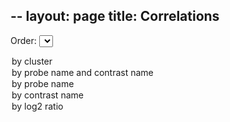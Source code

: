 --
layout: page
title: Correlations
--

<meta charset="utf-8">

<style>
  /* disable text selection */
  svg *::selection {
     background : transparent;
  }
  
  svg *::-moz-selection {
     background:transparent;
  } 
  
  svg *::-webkit-selection {
     background:transparent;
  }
  rect.selection {
    stroke          : #333;
    stroke-dasharray: 4px;
    stroke-opacity  : 0.5;
    fill            : transparent;
  }
  
  rect.cell-border {
    stroke: #eee;
    stroke-width:0.3px;   
  }
  
  rect.cell-selected {
    stroke: rgb(51,102,153);
    stroke-width:0.5px;   
  }
  
  rect.cell-hover {
    stroke: #F00;
    stroke-width:0.3px;   
  }
  
  text.mono {
    font-size: 9pt;
    font-family: Consolas, courier;
    fill: #aaa;
  }
  
  text.text-selected {
    fill: #000;
  }
  
  text.text-highlight {
    fill: #c00;
  }
  text.text-hover {
    fill: #00C;
  }
  #tooltip {
    position: absolute;
    width: 200px;
    height: auto;
    padding: 10px;
    background-color: white;
    -webkit-border-radius: 10px;
    -moz-border-radius: 10px;
    border-radius: 10px;
    -webkit-box-shadow: 4px 4px 10px rgba(0, 0, 0, 0.4);
    -moz-box-shadow: 4px 4px 10px rgba(0, 0, 0, 0.4);
    box-shadow: 4px 4px 10px rgba(0, 0, 0, 0.4);
    pointer-events: none;
  }
  
  #tooltip.hidden {
    display: none;
  }
  
  #tooltip p {
    margin: 0;
    font-family: sans-serif;
    font-size: 12px;
    line-height: 20px;
  }
</style>
</head>

<div id="tooltip" class="hidden">
  <p><span id="value"></p>
</div>

<script src="http://d3js.org/d3.v3.min.js"></script>
Order: 
  <select id="order">
  <option value="hclust">by cluster</option>
  <option value="probecontrast">by probe name and contrast name</option>
  <option value="probe">by probe name</option>
  <option value="contrast">by contrast name</option>
  <option value="custom">by log2 ratio</option>
  </select>
  </select>
<div id="chart" style='overflow:auto; width:960px; height:480px;'></div>

<script type="text/javascript">
var margin = { top: 150, right: 10, bottom: 50, left: 100 },
  cellSize=12;
  col_number=60;
  row_number=50;
  width = cellSize*col_number, // - margin.left - margin.right,
  height = cellSize*row_number , // - margin.top - margin.bottom,
  //gridSize = Math.floor(width / 24),
  legendElementWidth = cellSize*2.5,
  colorBuckets = 21,
  colors = ['#005824','#1A693B','#347B53','#4F8D6B','#699F83','#83B09B','#9EC2B3','#B8D4CB','#D2E6E3','#EDF8FB','#FFFFFF','#F1EEF6','#E6D3E1','#DBB9CD','#D19EB9','#C684A4','#BB6990','#B14F7C','#A63467','#9B1A53','#91003F'];
  hcrow = [49,11,30,4,18,6,12,20,19,33,32,26,44,35,38,3,23,41,22,10,2,15,16,36,8,25,29,7,27,34,48,31,45,43,14,9,39,1,37,47,42,21,40,5,28,46,50,17,24,13], // change to gene name or probe id
  hccol = [6,5,41,12,42,21,58,56,14,16,43,15,17,46,47,48,54,49,37,38,25,22,7,8,2,45,9,20,24,44,23,19,13,40,11,1,39,53,10,52,3,26,27,60,50,51,59,18,31,32,30,4,55,28,29,57,36,34,33,35], // change to gene name or probe id
  rowLabel = ['1759080_s_at','1759302_s_at','1759502_s_at','1759540_s_at','1759781_s_at','1759828_s_at','1759829_s_at','1759906_s_at','1760088_s_at','1760164_s_at','1760453_s_at','1760516_s_at','1760594_s_at','1760894_s_at','1760951_s_at','1761030_s_at','1761128_at','1761145_s_at','1761160_s_at','1761189_s_at','1761222_s_at','1761245_s_at','1761277_s_at','1761434_s_at','1761553_s_at','1761620_s_at','1761873_s_at','1761884_s_at','1761944_s_at','1762105_s_at','1762118_s_at','1762151_s_at','1762388_s_at','1762401_s_at','1762633_s_at','1762701_s_at','1762787_s_at','1762819_s_at','1762880_s_at','1762945_s_at','1762983_s_at','1763132_s_at','1763138_s_at','1763146_s_at','1763198_s_at','1763383_at','1763410_s_at','1763426_s_at','1763490_s_at','1763491_s_at'], // change to gene name or probe id
  colLabel = ['con1027','con1028','con1029','con103','con1030','con1031','con1032','con1033','con1034','con1035','con1036','con1037','con1038','con1039','con1040','con1041','con108','con109','con110','con111','con112','con125','con126','con127','con128','con129','con130','con131','con132','con133','con134','con135','con136','con137','con138','con139','con14','con15','con150','con151','con152','con153','con16','con17','con174','con184','con185','con186','con187','con188','con189','con191','con192','con193','con194','con199','con2','con200','con201','con21']; // change to contrast name

d3.tsv("http://bl.ocks.org/ianyfchang/raw/8119685/0f704db21b257d41c71f9fcfc1c8b1a947c738de/data_heatmap.tsv",
function(d) {
  return {
    row:   +d.row_idx,
    col:   +d.col_idx,
    value: +d.log2ratio
  };
},
function(error, data) {
  var colorScale = d3.scale.quantile()
      .domain([ -10 , 0, 10])
      .range(colors);
  
  var svg = d3.select("#chart").append("svg")
      .attr("width", width + margin.left + margin.right)
      .attr("height", height + margin.top + margin.bottom)
      .append("g")
      .attr("transform", "translate(" + margin.left + "," + margin.top + ")")
      ;
  var rowSortOrder=false;
  var colSortOrder=false;
  var rowLabels = svg.append("g")
      .selectAll(".rowLabelg")
      .data(rowLabel)
      .enter()
      .append("text")
      .text(function (d) { return d; })
      .attr("x", 0)
      .attr("y", function (d, i) { return hcrow.indexOf(i+1) * cellSize; })
      .style("text-anchor", "end")
      .attr("transform", "translate(-6," + cellSize / 1.5 + ")")
      .attr("class", function (d,i) { return "rowLabel mono r"+i;} ) 
      .on("mouseover", function(d) {d3.select(this).classed("text-hover",true);})
      .on("mouseout" , function(d) {d3.select(this).classed("text-hover",false);})
      .on("click", function(d,i) {rowSortOrder=!rowSortOrder; sortbylabel("r",i,rowSortOrder);d3.select("#order").property("selectedIndex", 4).node().focus();;})
      ;

  var colLabels = svg.append("g")
      .selectAll(".colLabelg")
      .data(colLabel)
      .enter()
      .append("text")
      .text(function (d) { return d; })
      .attr("x", 0)
      .attr("y", function (d, i) { return hccol.indexOf(i+1) * cellSize; })
      .style("text-anchor", "left")
      .attr("transform", "translate("+cellSize/2 + ",-6) rotate (-90)")
      .attr("class",  function (d,i) { return "colLabel mono c"+i;} )
      .on("mouseover", function(d) {d3.select(this).classed("text-hover",true);})
      .on("mouseout" , function(d) {d3.select(this).classed("text-hover",false);})
      .on("click", function(d,i) {colSortOrder=!colSortOrder;  sortbylabel("c",i,colSortOrder);d3.select("#order").property("selectedIndex", 4).node().focus();;})
      ;

  var heatMap = svg.append("g").attr("class","g3")
        .selectAll(".cellg")
        .data(data,function(d){return d.row+":"+d.col;})
        .enter()
        .append("rect")
        .attr("x", function(d) { return hccol.indexOf(d.col) * cellSize; })
        .attr("y", function(d) { return hcrow.indexOf(d.row) * cellSize; })
        .attr("class", function(d){return "cell cell-border cr"+(d.row-1)+" cc"+(d.col-1);})
        .attr("width", cellSize)
        .attr("height", cellSize)
        .style("fill", function(d) { return colorScale(d.value); })
        /* .on("click", function(d) {
               var rowtext=d3.select(".r"+(d.row-1));
               if(rowtext.classed("text-selected")==false){
                   rowtext.classed("text-selected",true);
               }else{
                   rowtext.classed("text-selected",false);
               }
        })*/
        .on("mouseover", function(d){
               //highlight text
               d3.select(this).classed("cell-hover",true);
               d3.selectAll(".rowLabel").classed("text-highlight",function(r,ri){ return ri==(d.row-1);});
               d3.selectAll(".colLabel").classed("text-highlight",function(c,ci){ return ci==(d.col-1);});
        
               //Update the tooltip position and value
               d3.select("#tooltip")
                 .style("left", (d3.event.pageX+10) + "px")
                 .style("top", (d3.event.pageY-10) + "px")
                 .select("#value")
                 .text("lables:"+rowLabel[d.row-1]+","+colLabel[d.col-1]+"\ndata:"+d.value+"\nrow-col-idx:"+d.col+","+d.row+"\ncell-xy "+this.x.baseVal.value+", "+this.y.baseVal.value);  
               //Show the tooltip
               d3.select("#tooltip").classed("hidden", false);
        })
        .on("mouseout", function(){
               d3.select(this).classed("cell-hover",false);
               d3.selectAll(".rowLabel").classed("text-highlight",false);
               d3.selectAll(".colLabel").classed("text-highlight",false);
               d3.select("#tooltip").classed("hidden", true);
        })
        ;

  var legend = svg.selectAll(".legend")
      .data([-10,-9,-8,-7,-6,-5,-4,-3,-2,-1,0,1,2,3,4,5,6,7,8,9,10])
      .enter().append("g")
      .attr("class", "legend");
 
  legend.append("rect")
    .attr("x", function(d, i) { return legendElementWidth * i; })
    .attr("y", height+(cellSize*2))
    .attr("width", legendElementWidth)
    .attr("height", cellSize)
    .style("fill", function(d, i) { return colors[i]; });
 
  legend.append("text")
    .attr("class", "mono")
    .text(function(d) { return d; })
    .attr("width", legendElementWidth)
    .attr("x", function(d, i) { return legendElementWidth * i; })
    .attr("y", height + (cellSize*4));

// Change ordering of cells

  function sortbylabel(rORc,i,sortOrder){
       var t = svg.transition().duration(3000);
       var log2r=[];
       var sorted; // sorted is zero-based index
       d3.selectAll(".c"+rORc+i) 
         .filter(function(ce){
            log2r.push(ce.value);
          })
       ;
       if(rORc=="r"){ // sort log2ratio of a gene
         sorted=d3.range(col_number).sort(function(a,b){ if(sortOrder){ return log2r[b]-log2r[a];}else{ return log2r[a]-log2r[b];}});
         t.selectAll(".cell")
           .attr("x", function(d) { return sorted.indexOf(d.col-1) * cellSize; })
           ;
         t.selectAll(".colLabel")
          .attr("y", function (d, i) { return sorted.indexOf(i) * cellSize; })
         ;
       }else{ // sort log2ratio of a contrast
         sorted=d3.range(row_number).sort(function(a,b){if(sortOrder){ return log2r[b]-log2r[a];}else{ return log2r[a]-log2r[b];}});
         t.selectAll(".cell")
           .attr("y", function(d) { return sorted.indexOf(d.row-1) * cellSize; })
           ;
         t.selectAll(".rowLabel")
          .attr("y", function (d, i) { return sorted.indexOf(i) * cellSize; })
         ;
       }
  }

  d3.select("#order").on("change",function(){
    order(this.value);
  });
  
  function order(value){
   if(value=="hclust"){
    var t = svg.transition().duration(3000);
    t.selectAll(".cell")
      .attr("x", function(d) { return hccol.indexOf(d.col) * cellSize; })
      .attr("y", function(d) { return hcrow.indexOf(d.row) * cellSize; })
      ;

    t.selectAll(".rowLabel")
      .attr("y", function (d, i) { return hcrow.indexOf(i+1) * cellSize; })
      ;

    t.selectAll(".colLabel")
      .attr("y", function (d, i) { return hccol.indexOf(i+1) * cellSize; })
      ;

   }else if (value=="probecontrast"){
    var t = svg.transition().duration(3000);
    t.selectAll(".cell")
      .attr("x", function(d) { return (d.col - 1) * cellSize; })
      .attr("y", function(d) { return (d.row - 1) * cellSize; })
      ;

    t.selectAll(".rowLabel")
      .attr("y", function (d, i) { return i * cellSize; })
      ;

    t.selectAll(".colLabel")
      .attr("y", function (d, i) { return i * cellSize; })
      ;

   }else if (value=="probe"){
    var t = svg.transition().duration(3000);
    t.selectAll(".cell")
      .attr("y", function(d) { return (d.row - 1) * cellSize; })
      ;

    t.selectAll(".rowLabel")
      .attr("y", function (d, i) { return i * cellSize; })
      ;
   }else if (value=="contrast"){
    var t = svg.transition().duration(3000);
    t.selectAll(".cell")
      .attr("x", function(d) { return (d.col - 1) * cellSize; })
      ;
    t.selectAll(".colLabel")
      .attr("y", function (d, i) { return i * cellSize; })
      ;
   }
  }
  // 
  var sa=d3.select(".g3")
      .on("mousedown", function() {
          if( !d3.event.altKey) {
             d3.selectAll(".cell-selected").classed("cell-selected",false);
             d3.selectAll(".rowLabel").classed("text-selected",false);
             d3.selectAll(".colLabel").classed("text-selected",false);
          }
         var p = d3.mouse(this);
         sa.append("rect")
         .attr({
             rx      : 0,
             ry      : 0,
             class   : "selection",
             x       : p[0],
             y       : p[1],
             width   : 1,
             height  : 1
         })
      })
      .on("mousemove", function() {
         var s = sa.select("rect.selection");
      
         if(!s.empty()) {
             var p = d3.mouse(this),
                 d = {
                     x       : parseInt(s.attr("x"), 10),
                     y       : parseInt(s.attr("y"), 10),
                     width   : parseInt(s.attr("width"), 10),
                     height  : parseInt(s.attr("height"), 10)
                 },
                 move = {
                     x : p[0] - d.x,
                     y : p[1] - d.y
                 }
             ;
      
             if(move.x < 1 || (move.x*2<d.width)) {
                 d.x = p[0];
                 d.width -= move.x;
             } else {
                 d.width = move.x;       
             }
      
             if(move.y < 1 || (move.y*2<d.height)) {
                 d.y = p[1];
                 d.height -= move.y;
             } else {
                 d.height = move.y;       
             }
             s.attr(d);
      
                 // deselect all temporary selected state objects
             d3.selectAll('.cell-selection.cell-selected').classed("cell-selected", false);
             d3.selectAll(".text-selection.text-selected").classed("text-selected",false);

             d3.selectAll('.cell').filter(function(cell_d, i) {
                 if(
                     !d3.select(this).classed("cell-selected") && 
                         // inner circle inside selection frame
                     (this.x.baseVal.value)+cellSize >= d.x && (this.x.baseVal.value)<=d.x+d.width && 
                     (this.y.baseVal.value)+cellSize >= d.y && (this.y.baseVal.value)<=d.y+d.height
                 ) {
      
                     d3.select(this)
                     .classed("cell-selection", true)
                     .classed("cell-selected", true);

                     d3.select(".r"+(cell_d.row-1))
                     .classed("text-selection",true)
                     .classed("text-selected",true);

                     d3.select(".c"+(cell_d.col-1))
                     .classed("text-selection",true)
                     .classed("text-selected",true);
                 }
             });
         }
      })
      .on("mouseup", function() {
            // remove selection frame
         sa.selectAll("rect.selection").remove();
      
             // remove temporary selection marker class
         d3.selectAll('.cell-selection').classed("cell-selection", false);
         d3.selectAll(".text-selection").classed("text-selection",false);
      })
      .on("mouseout", function() {
         if(d3.event.relatedTarget.tagName=='html') {
                 // remove selection frame
             sa.selectAll("rect.selection").remove();
                 // remove temporary selection marker class
             d3.selectAll('.cell-selection').classed("cell-selection", false);
             d3.selectAll(".rowLabel").classed("text-selected",false);
             d3.selectAll(".colLabel").classed("text-selected",false);
         }
      })
      ;
});
</script>
